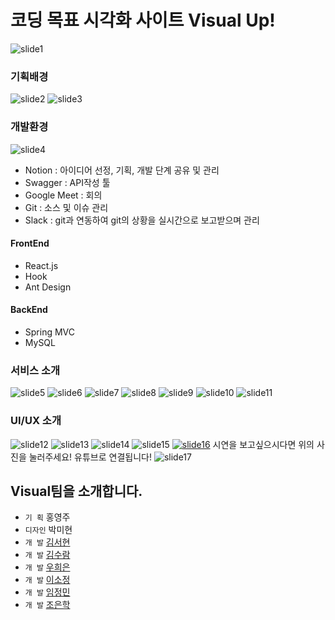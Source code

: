 # 코딩 목표 시각화 사이트 Visual Up!

![slide1](<./readme-images/1(1).png>)

### 기획배경

![slide2](<./readme-images/1(2).png>)
![slide3](<./readme-images/1(3).png>)

### 개발환경

![slide4](<./readme-images/1(4).png>)

- Notion : 아이디어 선정, 기획, 개발 단계 공유 및 관리
- Swagger : API작성 툴
- Google Meet : 회의
- Git : 소스 및 이슈 관리
- Slack : git과 연동하여 git의 상황을 실시간으로 보고받으며 관리

#### FrontEnd

- React.js
- Hook
- Ant Design

#### BackEnd

- Spring MVC
- MySQL

### 서비스 소개

![slide5](<./readme-images/1(5).png>)
![slide6](<./readme-images/1(6).png>)
![slide7](<./readme-images/1(7).png>)
![slide8](<./readme-images/1(8).png>)
![slide9](<./readme-images/1(9).png>)
![slide10](<./readme-images/1(10).png>)
![slide11](<./readme-images/1(11).png>)

### UI/UX 소개

![slide12](<./readme-images/1(12).png>)
![slide13](<./readme-images/1(13).png>)
![slide14](<./readme-images/1(14).png>)
![slide15](<./readme-images/1(15).png>)
[![slide16](<./readme-images/1(16).png>)](https://youtu.be/n2HtHB4f72U)
시연을 보고싶으시다면 위의 사진을 눌러주세요! 유튜브로 연결됩니다!
![slide17](<./readme-images/1(17).png>)

## **Visual팀**을 소개합니다.

- `기 획` 홍영주
- `디자인` 박미현
- `개 발` [김서현](https://github.com/ksh0722k)
- `개 발` [김수람](https://github.com/su-ram)
- `개 발` [우희은](https://github.com/gmldms784)
- `개 발` [이소정](https://github.com/SJLEE316)
- `개 발` [임정민](https://github.com/lim-jeongmin)
- `개 발` [조은학](https://github.com/Cho-Eunhak)
